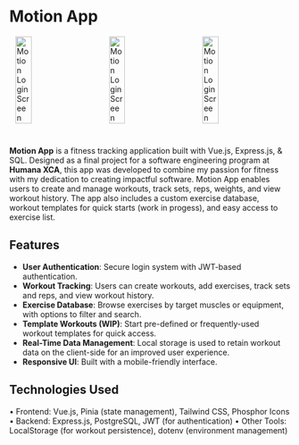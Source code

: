 # Motion App

<div style="display: flex; justify-content: space-evenly; flex-wrap: wrap; gap: 10px; margin-bottom: 30px; width: 100%;">

  <img src="./frontend/src/assets/screens/Screenshot%202024-10-30%20at%208.55.54 PM.png" alt="Motion Login Screen" style="width: calc(33% - 20px); height: auto; max-width: 100%; margin-bottom: 10px;">

  <img src="./frontend/src/assets/screens/Screenshot%202024-10-30%20at%208.56.30 PM.png" alt="Motion Login Screen" style="width: calc(33% - 20px); height: auto; max-width: 100%; margin-bottom: 10px;">

  <img src="./frontend/src/assets/screens/Screenshot%202024-10-30%20at%208.56.46 PM.png" alt="Motion Login Screen" style="width: calc(33% - 20px); height: auto; max-width: 100%; margin-bottom: 10px;">

</div>

**Motion App** is a fitness tracking application built with Vue.js, Express.js, & SQL. Designed as a final project for a software engineering program at **Humana XCA**, this app was developed to combine my passion for fitness with my dedication to creating impactful software. Motion App enables users to create and manage workouts, track sets, reps, weights, and view workout history. The app also includes a custom exercise database, workout templates for quick starts (work in progess), and easy access to exercise list.

## Features

- **User Authentication**: Secure login system with JWT-based authentication.
- **Workout Tracking**: Users can create workouts, add exercises, track sets and reps, and view workout history.
- **Exercise Database**: Browse exercises by target muscles or equipment, with options to filter and search.
- **Template Workouts (WIP)**: Start pre-defined or frequently-used workout templates for quick access.
- **Real-Time Data Management**: Local storage is used to retain workout data on the client-side for an improved user experience.
- **Responsive UI**: Built with a mobile-friendly interface.

## Technologies Used

• Frontend: Vue.js, Pinia (state management), Tailwind CSS, Phosphor Icons
• Backend: Express.js, PostgreSQL, JWT (for authentication)
• Other Tools: LocalStorage (for workout persistence), dotenv (environment management)
